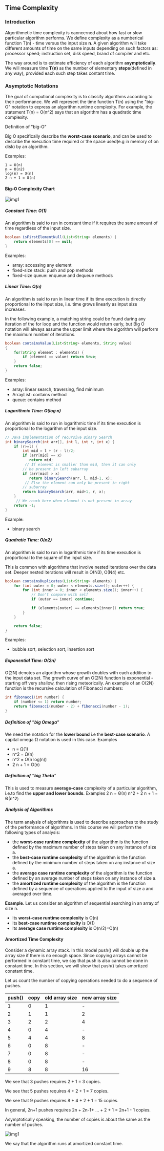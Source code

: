 ## Time Complexity

### Introduction

Algorithmetic time complexity is caoncerned about how fast or slow particular algorithm performs. We define complexity as a numberical function T(n) - time versus the input size **n**. A given algorithm will take different amounts of time on the same inputs depending on such factors as: processor speed; instruction set, disk speed, brand of compiler and etc.

The way around is to estimate efficiency of each algorithm **asymptotically**. We will measure time **T(n)** as the number of elementary **steps**(defined in any way), provided each such step takes contant time.

### Asymptotic Notations

The goal of computional complexity is to classify algorithms according to their performance. We will represent the time function T(n) using the "big-O" notation to express an algorithm runtime complexity. For example, the statement T(n) = O(n^2) says that an algorithm has a quadratic time complexity.

Definition of "big-O"

Big O specifically describe the **worst-case scenario**, and can be used to describe the execution time required or the space used(e.g in memory of on disk) by an algorithm.

Examples:

    1 = O(n)
    n = O(n2)
    log(n) = O(n)
    2 n + 1 = O(n)

#### Big-O Complexity Chart

![img1](images/Big-O_Complexity_Chart.png)

##### Constant Time: O(1)

An algorithm is said to run in constant time if it requires the same amount of time regardless of the input size.

```java
boolean isFirstElementNull(List<String> elements) {
    return elements[0] == null;
}
```

Examples:
- array: accessing any element
- fixed-size stack: push and pop methods
- fixed-size queue: enqueue and dequeue methods

##### Linear Time: O(n)

An algorithm is said to run in linear time if its time execution is directly proportional to the input size, i.e. time grows linearly as input size increases.

In the following example, a matching string could be found during any iteration of the for loop and the function would return early, but Big O notation will always assume the upper limit where the algorithm will perform the maximum number of iterations.

```java
boolean containsValue(List<String> elements, String value)
{
    for(String element : elements) {
        if (element == value) return true;
    }
    return false;
}
```

Examples:
- array: linear search, traversing, find minimum
- ArrayList: contains method
- queue: contains method

##### Logarithmic Time: O(log n)

An algorithm is said to run in logarithmic time if its time execution is proportional to the logarithm of the input size.

```java
// Java implementation of recursive Binary Search
int binarySearch(int arr[], int l, int r, int x) {
    if (r>=l) {
        int mid = l + (r - l)/2;
        if (arr[mid] == x)
           return mid;
         // If element is smaller than mid, then it can only
        // be present in left subarray
        if (arr[mid] > x)
           return binarySearch(arr, l, mid-1, x);
         // Else the element can only be present in right
        // subarray
        return binarySearch(arr, mid+1, r, x);
    }
     // We reach here when element is not present in array
    return -1;
}
```

Example:
 - binary search

##### Quadratic Time: O(n2)

An algorithm is said to run in logarithmic time if its time execution is proportional to the square of the input size.

This is common with algorithms that involve nested iterations over the data set. Deeper nested iterations will result in O(N3), O(N4) etc.

```java
boolean containsDuplicates(List<String> elements) {
    for (int outer = 0; outer < elements.size(); outer++) {
        for (int inner = 0; inner < elements.size(); inner++) {
            // Don't compare with self
            if (outer == inner) continue;

            if (elements[outer] == elements[inner]) return true;
        }
    }

    return false;
}
```

Examples:
- bubble sort, selection sort, insertion sort

##### Exponential Time: O(2n)

O(2N) denotes an algorithm whose growth doubles with each addition to the input data set. The growth curve of an O(2N) function is exponential - starting off very shallow, then rising meteorically. An example of an O(2N) function is the recursive calculation of Fibonacci numbers:

```java
int fibonacci(int number) {
    if (number <= 1) return number;
    return fibonacci(number - 2) + fibonacci(number - 1);
}
```

##### Definition of "big Omega"

We need the notation for the **lower bound** i.e the **best-case scenario**. A capital omega Ω notation is used in this case.
Examples
- n = Ω(1)
- n^2 = Ω(n)
- n^2 = Ω(n log(n))
- 2 n + 1 = O(n)

##### Definition of "big Theta"

This is used to measure **average-case** complexity of a particular algorithm, i.e.to find the **upper and lower bounds**. Examples
2 n = Θ(n)
n^2 + 2 n + 1 = Θ(n^2)

##### Analysis of Algorithms

The term analysis of algorithms is used to describe approaches to the study of the performance of algorithms. In this course we will perform the following types of analysis:

- the **worst-case runtime complexity** of the algorithm is the function defined by the maximum number of steps taken on any instance of size a.
- the **best-case runtime complexity** of the algorithm is the function defined by the minimum number of steps taken on any instance of size a.
- the **average case runtime complexity** of the algorithm is the function defined by an average number of steps taken on any instance of size a.
- the **amortized runtime complexity** of the algorithm is the function defined by a sequence of operations applied to the input of size a and averaged over time.

**Example**. Let us consider an algorithm of sequential searching in an array.of size n.

- Its **worst-case runtime complexity** is O(n) 
- Its **best-case runtime complexity** is O(1) 
- Its **average case runtime complexity** is O(n/2)=O(n)

#### Amortized Time Complexity

Consider a dynamic array stack. In this model push() will double up the array size if there is no enough space. Since copying arrays cannot be performed in constant time, we say that push is also cannot be done in constant time. In this section, we will show that push() takes amortized constant time.

Let us count the number of copying operations needed to do a sequence of pushes.

|  push() |  copy  |  old array size |  new array size |
| --------| ------ | --------------- | --------------- |
|    1    |   0    |        1        |        -        |
|    2    |   1    |        1        |        2        |
|    3    |   2    |        2        |        4        |
|    4    |   0    |        4        |        -        |
|    5    |   4    |        4        |        8        |
|    6    |   0    |        8        |        -        |
|    7    |   0    |        8        |        -        |
|    8    |   0    |        8        |        -        |
|    9    |   8    |        8        |        16       |

We see that 3 pushes requires 2 + 1 = 3 copies.

We see that 5 pushes requires 4 + 2 + 1 = 7 copies.

We see that 9 pushes requires 8 + 4 + 2 + 1 = 15 copies.

In general, 2n+1 pushes requires 2n + 2n-1+ ... + 2 + 1 = 2n+1 - 1 copies.

Asymptotically speaking, the number of copies is about the same as the number of pushes.

![img1](images/time_complexity_2.png)

We say that the algorithm runs at amortized constant time.